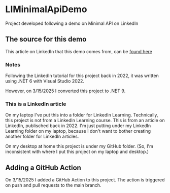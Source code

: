 # LIMinimalApiDemo

Project developed following a demo on Minimal API on LinkedIn

## The source for this demo

This article on LinkedIn that this demo comes from, can be [found here](https://www.linkedin.com/pulse/getting-started-minimal-api-net-6-vijayanath-vijay-viswanathan)

### Notes

Following the LinkedIn tutorial for this project back in 2022, it was written using .NET 6 with Visual Studio 2022.

However, on 3/15/2025 I converted this project to .NET 9.

### This is a LinkedIn article

On my laptop I've put this into a folder for LinkedIn Learning. Technically, this project is not from a LinkedIn Learning course. This is from an article on LinkedIn, publisched back in 2022. I'm just putting under my LinkedIn Learning folder on my laptop, because I don't want to bother creating another folder for LinkedIn articles.

On my desktop at home this project is under my GitHub folder. (So, I'm inconsistent with where I put this project on my laptop and desktop.)

## Adding a GitHub Action

On 3/15/2025 I added a GitHub Action to this project. The action is triggered on push and pull requests to the main branch.